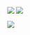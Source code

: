 [![](https://github-readme-stats.vercel.app/api/?username=opcecco&count_private=true&include_all_commits=true&show_icons=true&hide=prs,contribs&theme=yeblu)](https://github.com/anuraghazra/github-readme-stats)
[![](https://github-readme-stats.vercel.app/api/top-langs/?username=opcecco&layout=compact&theme=yeblu)](https://github.com/anuraghazra/github-readme-stats)

[![](https://komarev.com/ghpvc/?username=opcecco&color=yellowgreen)](https://github.com/antonkomarev/github-profile-views-counter)
